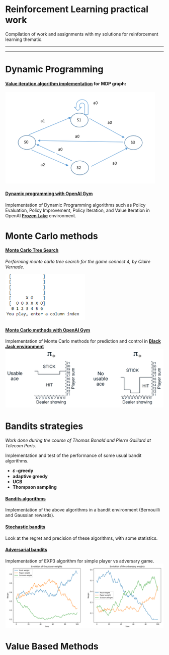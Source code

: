 # Reinforcement Learning practical work
Compilation of work and assignments with my solutions for reinforcement learning thematic.
  
---
---
# Dynamic Programming

#### [Value iteration algorithm implementation]() for MDP graph:
![](./value_iteration_algorithm/MDPgraph.PNG)

#### [Dynamic programming with OpenAI Gym](./openai_gym/dynamic_programming/Dynamic_Programming.ipynb)
Implementation of Dynamic Programming algorithms such as Policy Evaluation, Policy Improvement, Policy Iteration, and Value Iteration in OpenAI **[Frozen Lake](https://gym.openai.com/envs/FrozenLake-v0)** environment.

# Monte Carlo methods

#### [Monte Carlo Tree Search](./monte_carlo_tree_search/MCTS%20--%20Connect%204-Lab2-newLab.ipynb)
*Performing monte carlo tree search for the game connect 4, by Claire Vernade.*  
  
![](./monte_carlo_tree_search/Connect4.PNG)  
  
#### [Monte Carlo methods with OpenAI Gym](./openai_gym/monte-carlo-methods/Monte_Carlo.ipynb)
Implementation of Monte Carlo methods for prediction and control in **[Black Jack environment](https://github.com/openai/gym/blob/master/gym/envs/toy_text/blackjack.py)**
![](./openai_gym/monte-carlo-methods/images/optimal.png)

# Bandits strategies
*Work done during the course of Thomas Bonald and Pierre Gaillard at Telecom Paris.*

Implementation and test of the performance of some usual bandit algorithms.

* **𝜀 -greedy**
* **adaptive greedy**
* **UCB**
* **Thompson sampling**

#### [Bandits algorithms](./bandits_strategies/stochastic-bandits/bandits_algorithms.ipynb)
Implementation of the above algorithms in a bandit environment (Bernouilli and Gaussian rewards).

#### [Stochastic bandits](./bandits_strategies/stochastic-bandits/lab-stochastic-bandits.ipynb)
Look at the regret and precision of these algorithms, with some statistics.

#### [Adversarial bandits](./bandits_strategies/adversarial-bandits/Adversarial_bandits.ipynb)
Implementation of EXP3 algorithm for simple player vs adversary game.
![](./bandits_strategies/adversarial-bandits/rock_paper_scissors.PNG)

# Value Based Methods
